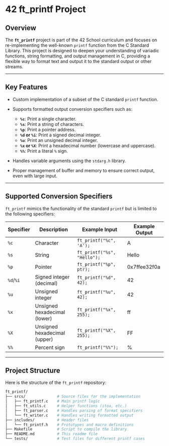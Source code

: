 # 42 ft_printf Project

## Overview

The **`ft_printf`** project is part of the 42 School curriculum and focuses on re-implementing the well-known `printf` function from the C Standard Library. This project is designed to deepen your understanding of variadic functions, string formatting, and output management in C, providing a flexible way to format text and output it to the standard output or other streams.

---

## Key Features

- Custom implementation of a subset of the C standard `printf` function.
- Supports formatted output conversion specifiers such as:
  - **`%c`**: Print a single character.
  - **`%s`**: Print a string of characters.
  - **`%p`**: Print a pointer address.
  - **`%d` or `%i`**: Print a signed decimal integer.
  - **`%u`**: Print an unsigned decimal integer.
  - **`%x` or `%X`**: Print a hexadecimal number (lowercase and uppercase).
  - **`%%`**: Print a literal `%` sign.
  
- Handles variable arguments using the `stdarg.h` library.
- Proper management of buffer and memory to ensure correct output, even with large input.

---

## Supported Conversion Specifiers

`ft_printf` mimics the functionality of the standard `printf` but is limited to the following specifiers:

| Specifier | Description                   | Example Input | Example Output |
|-----------|-------------------------------|---------------|----------------|
| `%c`      | Character                      | `ft_printf("%c", 'A');` | A |
| `%s`      | String                         | `ft_printf("%s", "Hello");` | Hello |
| `%p`      | Pointer                        | `ft_printf("%p", ptr);` | 0x7ffee32f0a |
| `%d`/`%i` | Signed integer (decimal)       | `ft_printf("%d", 42);` | 42 |
| `%u`      | Unsigned integer               | `ft_printf("%u", 42);` | 42 |
| `%x`      | Unsigned hexadecimal (lower)   | `ft_printf("%x", 255);` | ff |
| `%X`      | Unsigned hexadecimal (upper)   | `ft_printf("%X", 255);` | FF |
| `%%`      | Percent sign                   | `ft_printf("%%");` | % |

---

## Project Structure

Here is the structure of the `ft_printf` repository:

```bash
ft_printf/
├── srcs/              # Source files for the implementation
│   ├── ft_printf.c    # Main printf logic
│   ├── ft_utils.c     # Helper functions (itoa, etc.)
│   ├── ft_parser.c    # Handles parsing of format specifiers
│   └── ft_writer.c    # Handles writing formatted output
├── includes/          # Header files
│   └── ft_printf.h    # Prototypes and macro definitions
├── Makefile           # Script to compile the library
├── README.md          # This readme file
└── tests/             # Test files for different printf cases
